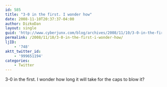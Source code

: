 ```yaml
---
id: 585
title: "3-0 in the first. I wonder how"
date: 2008-11-10T20:37:37-04:00
author: DizkoDan
layout: single
guid: 'http://www.cyberjunx.com/blog/archives/2008/11/10/3-0-in-the-first-i-wonder-how/'
permalink: /2008/11/10/3-0-in-the-first-i-wonder-how/
ljID:
    - '748'
aktt_twitter_id:
    - '999651194'
categories:
    - Twitter
---
```


3-0 in the first. I wonder how long it will take for the caps to blow it?